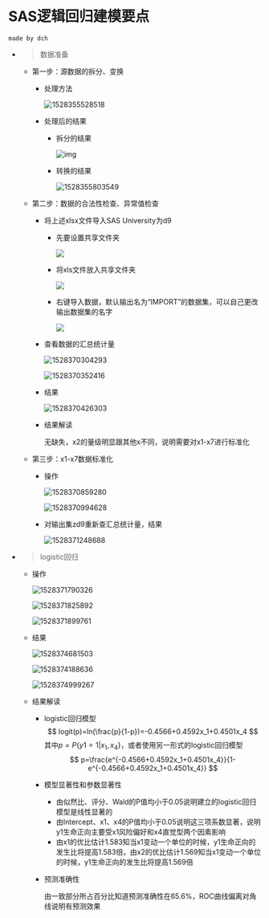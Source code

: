 # SAS逻辑回归建模要点

`made by dch`

* > 数据准备

  * 第一步：源数据的拆分、变换

    * 处理方法

      ![1528355528518](1528355528518.png)

    * 处理后的结果

      * 拆分的结果

        ![img](clip_image001.png)

      * 转换的结果

        ![1528355803549](1528355803549.png)

      

  * 第二步：数据的合法性检查、异常值检查

    * 将上述xlsx文件导入SAS University为d9

      * 先要设置共享文件夹

        ![](https://i.imgur.com/yCvSocM.png)

      * 将xls文件放入共享文件夹

        ![](https://i.imgur.com/XcQuUyf.png)

      * 右键导入数据，默认输出名为“IMPORT”的数据集，可以自己更改输出数据集的名字

        ![](https://i.imgur.com/AxubIhi.png)

    * 查看数据的汇总统计量

      ![1528370304293](1528370304293.png)

      ![1528370352416](1528370352416.png)

    * 结果

      ![1528370426303](1528370426303.png)

    * 结果解读

      无缺失，x2的量级明显跟其他x不同，说明需要对x1-x7进行标准化

  * 第三步：x1-x7数据标准化

    * 操作

      ![1528370859280](1528370859280.png)

      ![1528370994628](1528370994628.png)

    * 对输出集zd9重新查汇总统计量，结果

      ![1528371248688](1528371248688.png)

* > logistic回归

  * 操作

    ![1528371790326](1528371790326.png)

    ![1528371825892](1528371825892.png)

    ![1528371899761](1528371899761.png)

  * 结果

    ![1528374681503](1528374681503.png)

    ![1528374188636](1528374188636.png)

    ![1528374999267](1528374999267.png)

  * 结果解读

    * logistic回归模型
      $$
      logit(p)=ln(\frac{p}{1-p})=-0.4566+0.4592x_1+0.4501x_4
      $$
      其中$p=P\{y1=1|x_1,x_4\}$，或者使用另一形式的logistic回归模型
      $$
      p=\frac{e^{-0.4566+0.4592x_1+0.4501x_4}}{1-e^{-0.4566+0.4592x_1+0.4501x_4}}
      $$

    * 模型显著性和参数显著性

      - 由似然比、评分、Wald的P值均小于0.05说明建立的logistic回归模型是线性显著的
      - 由Intercept、x1、x4的P值均小于0.05说明这三项系数显著，说明y1生命正向主要受x1风险偏好和x4直觉型两个因素影响
      - 由x1的优比估计1.583知当x1变动一个单位的时候，y1生命正向的发生比将提高1.583倍，由x2的优比估计1.569知当x1变动一个单位的时候，y1生命正向的发生比将提高1.569倍

    * 预测准确性

      由一致部分所占百分比知道预测准确性在65.6%，ROC曲线偏离对角线说明有预测效果